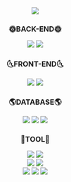<div align="center">


<img src="https://capsule-render.vercel.app/api?type=rect&color=0D1117&height=70&section=header&text=Server%20Engineer%20Jeong-min&fontColor=E8E8E8&fontSize=35" />
<!--
### :closed_book:Studying:closed_book:
<img src="https://img.shields.io/badge/Kotlin-7F52FF?style=flat&logo=Kotlin&logoColor=white"/> 
-->

### :sun_with_face:BACK-END:sun_with_face:
<img src="https://img.shields.io/badge/Java-007396?style=flat&logo=Java&logoColor=white"/> 
<img src="https://img.shields.io/badge/Spring Boot-6DB33F?style=flat-square&logo=Spring Boot&logoColor=white"/> 
  
  <br>
  
### :last_quarter_moon_with_face:FRONT-END:last_quarter_moon_with_face:
<img src="https://img.shields.io/badge/JavaScript-F7DF1E?style=flat-square&logo=JavaScript&logoColor=black"/> 
<img src="https://img.shields.io/badge/Thymeleaf-005F0F?style=flat-square&logo=Thymeleaf&logoColor=white"/>  

  <br>
  
### :earth_americas:DATABASE:earth_americas:
<img src="https://img.shields.io/badge/JPA-007396?style=flat-square&logo=JPA&logoColor=white"/> 
<img src="https://img.shields.io/badge/Mybatis-F80000?style=flat-square&logo=&logoColor=white"/> 
<img src="https://img.shields.io/badge/MySQL-4479A1?style=flat-square&logo=MySQL&logoColor=black"/>

  <br>
  
### :ear_of_rice:TOOL:ear_of_rice:
<img src="https://img.shields.io/badge/GitHub-181717?style=flat-square&logo=GitHub&logoColor=white"/> 
<img src="https://img.shields.io/badge/Slack-4A154B?style=flat-square&logo=Slack&logoColor=white"/>  <br>
<img src="https://img.shields.io/badge/IntelliJ IDEA-007396?style=flat-square&logo=IntelliJ IDEA&logoColor=white"/> 
<img src="https://img.shields.io/badge/Eclipse IDE-2C2255?style=flat-square&logo=Eclipse IDE&logoColor=white"/><br>
<img src="https://img.shields.io/badge/Amazon RDS-527FFF?style=flat-square&logo=Amazon RDS&logoColor=black"/>  
<img src="https://img.shields.io/badge/Amazon S3-569A31?style=flat-square&logo=Amazon S3&logoColor=black"/>  
<img src="https://img.shields.io/badge/Amazon EC2-FF9900?style=flat-square&logo=Amazon EC2&logoColor=black"/> <br>

<br>

<!-- #### :clipboard:BOLG LINK:clipboard:
<a href="https://jmoriatie.tistory.com/">
<img height="35" width="100" src="https://img.shields.io/badge/Tistory-00A1E9?style=flat-square&logo=Tistory&logoColor=white"/>


</a>

  <br><br>

[![Solved.ac Profile](http://mazassumnida.wtf/api/v2/generate_badge?boj=jeongmin9102)](https://solved.ac/jeongmin9102)  
![Anurag's GitHub stats](https://github-readme-stats.vercel.app/api?username=jmoriatie&show_icons=true&theme=dark)
![Top Langs](https://github-readme-stats.vercel.app/api/top-langs/?username=jmoriatie&layout=compact&theme=tokyonight)
-->


</div>
